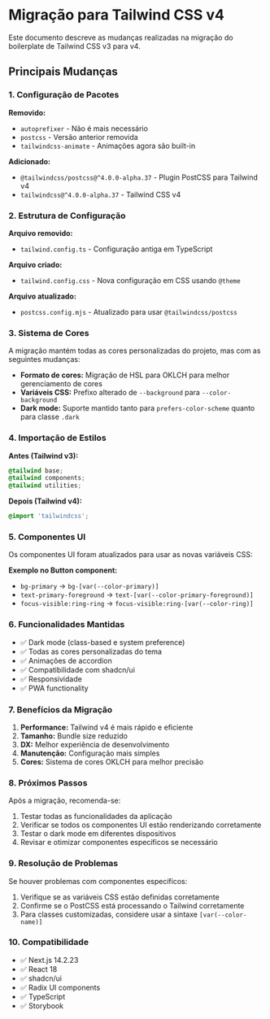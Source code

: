 # Migração para Tailwind CSS v4

Este documento descreve as mudanças realizadas na migração do boilerplate de Tailwind CSS v3 para v4.

## Principais Mudanças

### 1. Configuração de Pacotes

**Removido:**

- `autoprefixer` - Não é mais necessário
- `postcss` - Versão anterior removida
- `tailwindcss-animate` - Animações agora são built-in

**Adicionado:**

- `@tailwindcss/postcss@^4.0.0-alpha.37` - Plugin PostCSS para Tailwind v4
- `tailwindcss@^4.0.0-alpha.37` - Tailwind CSS v4

### 2. Estrutura de Configuração

**Arquivo removido:**

- `tailwind.config.ts` - Configuração antiga em TypeScript

**Arquivo criado:**

- `tailwind.config.css` - Nova configuração em CSS usando `@theme`

**Arquivo atualizado:**

- `postcss.config.mjs` - Atualizado para usar `@tailwindcss/postcss`

### 3. Sistema de Cores

A migração mantém todas as cores personalizadas do projeto, mas com as seguintes mudanças:

- **Formato de cores:** Migração de HSL para OKLCH para melhor gerenciamento de cores
- **Variáveis CSS:** Prefixo alterado de `--background` para `--color-background`
- **Dark mode:** Suporte mantido tanto para `prefers-color-scheme` quanto para classe `.dark`

### 4. Importação de Estilos

**Antes (Tailwind v3):**

```scss
@tailwind base;
@tailwind components;
@tailwind utilities;
```

**Depois (Tailwind v4):**

```scss
@import 'tailwindcss';
```

### 5. Componentes UI

Os componentes UI foram atualizados para usar as novas variáveis CSS:

**Exemplo no Button component:**

- `bg-primary` → `bg-[var(--color-primary)]`
- `text-primary-foreground` → `text-[var(--color-primary-foreground)]`
- `focus-visible:ring-ring` → `focus-visible:ring-[var(--color-ring)]`

### 6. Funcionalidades Mantidas

- ✅ Dark mode (class-based e system preference)
- ✅ Todas as cores personalizadas do tema
- ✅ Animações de accordion
- ✅ Compatibilidade com shadcn/ui
- ✅ Responsividade
- ✅ PWA functionality

### 7. Benefícios da Migração

1. **Performance:** Tailwind v4 é mais rápido e eficiente
2. **Tamanho:** Bundle size reduzido
3. **DX:** Melhor experiência de desenvolvimento
4. **Manutenção:** Configuração mais simples
5. **Cores:** Sistema de cores OKLCH para melhor precisão

### 8. Próximos Passos

Após a migração, recomenda-se:

1. Testar todas as funcionalidades da aplicação
2. Verificar se todos os componentes UI estão renderizando corretamente
3. Testar o dark mode em diferentes dispositivos
4. Revisar e otimizar componentes específicos se necessário

### 9. Resolução de Problemas

Se houver problemas com componentes específicos:

1. Verifique se as variáveis CSS estão definidas corretamente
2. Confirme se o PostCSS está processando o Tailwind corretamente
3. Para classes customizadas, considere usar a sintaxe `[var(--color-name)]`

### 10. Compatibilidade

- ✅ Next.js 14.2.23
- ✅ React 18
- ✅ shadcn/ui
- ✅ Radix UI components
- ✅ TypeScript
- ✅ Storybook
